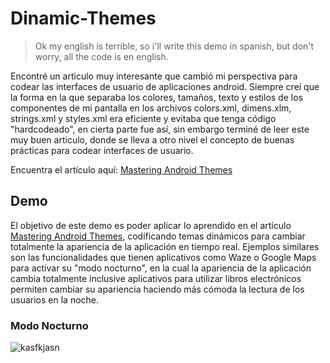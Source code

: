 # Dinamic-Themes

> Ok my english is terrible, so i'll write this demo in spanish, but don't worry, all the code is en english.

Encontré un articulo muy interesante que cambió mi perspectiva para codear las interfaces de usuario de aplicaciones android. Siempre creí que la forma en la que separaba los colores, tamaños, texto y estilos de los componentes de mi pantalla  en los archivos colors.xml, dimens.xlm, strings.xml y styles.xml era eficiente y evitaba que tenga código "hardcodeado", en cierta parte fue así, sin embargo terminé de leer este muy buen articulo, donde se lleva a otro nivel el concepto de buenas prácticas para codear interfaces de usuario.

Encuentra el artículo aquí: [Mastering Android Themes](https://medium.com/mindorks/mastering-android-themes-chapter-1-4aadfa750ca7)

## Demo
El objetivo de este demo es poder aplicar lo aprendido en el artículo [Mastering Android Themes](https://medium.com/mindorks/mastering-android-themes-chapter-1-4aadfa750ca7), codificando temas dinámicos para cambiar totalmente la apariencia de la aplicación en tiempo real. Ejemplos similares son las funcionalidades que tienen aplicativos como Waze o Google Maps para activar su "modo nocturno", en la cual la apariencia de la aplicación cambia totalmente inclusive aplicativos para utilizar libros electrónicos permiten cambiar su apariencia haciendo más cómoda la lectura de los usuarios en la noche.

### Modo Nocturno
![kasfkjasn](https://user-images.githubusercontent.com/26644850/39950874-63abd654-554a-11e8-8f6e-19816c23235b.png)
